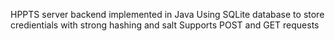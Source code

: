HPPTS server backend implemented in Java
Using SQLite database to store credientials with strong hashing and salt
Supports POST and GET requests
